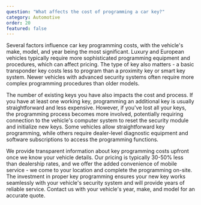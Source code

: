 ```yaml
---
question: "What affects the cost of programming a car key?"
category: Automotive
order: 20
featured: false
---
```


Several factors influence car key programming costs, with the vehicle's make, model, and year being the most significant. Luxury and European vehicles typically require more sophisticated programming equipment and procedures, which can affect pricing. The type of key also matters - a basic transponder key costs less to program than a proximity key or smart key system. Newer vehicles with advanced security systems often require more complex programming procedures than older models.

The number of existing keys you have also impacts the cost and process. If you have at least one working key, programming an additional key is usually straightforward and less expensive. However, if you've lost all your keys, the programming process becomes more involved, potentially requiring connection to the vehicle's computer system to reset the security module and initialize new keys. Some vehicles allow straightforward key programming, while others require dealer-level diagnostic equipment and software subscriptions to access the programming functions.

We provide transparent information about key programming costs upfront once we know your vehicle details. Our pricing is typically 30-50% less than dealership rates, and we offer the added convenience of mobile service - we come to your location and complete the programming on-site. The investment in proper key programming ensures your new key works seamlessly with your vehicle's security system and will provide years of reliable service. Contact us with your vehicle's year, make, and model for an accurate quote.

